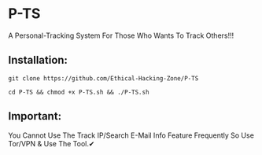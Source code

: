 # P-TS
A Personal-Tracking System For Those Who Wants To Track Others!!!

## Installation:

`git clone https://github.com/Ethical-Hacking-Zone/P-TS`

`cd P-TS && chmod +x P-TS.sh && ./P-TS.sh`

## Important:

You Cannot Use The Track IP/Search E-Mail Info Feature Frequently So Use Tor/VPN & Use The Tool.✔
